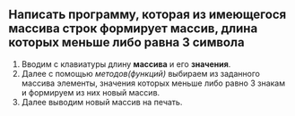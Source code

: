 ## Написать программу, которая из имеющегося массива строк формирует массив, длина которых **меньше либо равна 3 символа**

1. Вводим с клавиатуры длину __массива__ и его **значения**.
2. Далее с помощью _методов(функций)_ выбираем из заданного массива элементы, значения которых меньше либо равно 3 знакам и формируем из них новый массив.
3. Далее выводим новый массив на печать.
